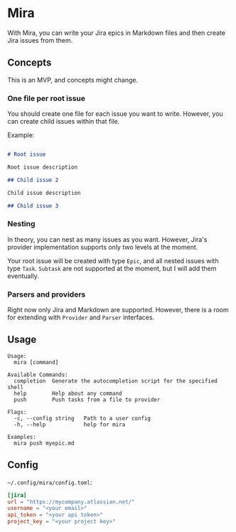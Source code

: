 # Mira

With Mira, you can write your Jira epics in Markdown files and then create Jira issues from them.

## Concepts

This is an MVP, and concepts might change.

### One file per root issue

You should create one file for each issue you want to write. However, you can create child issues within that file.

Example:

```markdown

# Root issue

Root issue description

## Child issue 2

Child issue description

## Child issue 3
```

### Nesting

In theory, you can nest as many issues as you want. However, Jira's provider implementation supports only two levels at the moment.

Your root issue will be created with type `Epic`, and all nested issues with type `Task`. `Subtask` are not supported at the moment, but I will add them eventually.

### Parsers and providers

Right now only Jira and Markdown are supported. However, there is a room for extending with `Provider` and `Parser` interfaces.


## Usage

```
Usage:
  mira [command]

Available Commands:
  completion  Generate the autocompletion script for the specified shell
  help        Help about any command
  push        Push tasks from a file to provider

Flags:
  -c, --config string   Path to a user config
  -h, --help            help for mira

Examples:
  mira push myepic.md
```

## Config

`~/.config/mira/config.toml`:

```toml
[jira]
url = "https://mycompany.atlassian.net/"
username = "<your email>"
api_token = "<your api token>"
project_key = "<your project key>"
```
